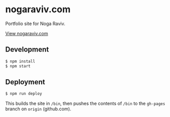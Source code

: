 # nogaraviv.com

Portfolio site for Noga Raviv.

[View nogaraviv.com](http://nogaraviv.com)

## Development

```bash
$ npm install
$ npm start
```

## Deployment

```bash
$ npm run deploy
```

This builds the site in `/bin`, then pushes the contents of `/bin` to the `gh-pages` branch on `origin` (github.com).